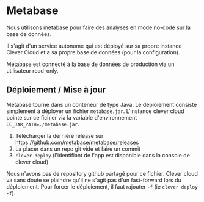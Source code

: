 # Metabase

Nous utilisons metabase pour faire des analyses en mode no-code sur la base de données.

Il s'agit d'un service autonome qui est déployé sur sa propre instance Clever Cloud et a sa propre base de données (pour la configuration). 

Metabase est connecté à la base de données de production via un utilisateur read-only.

## Déploiement / Mise à jour

Metabase tourne dans un conteneur de type Java. Le déploiement consiste simplement à déployer un fichier `metabase.jar`. L'instance clever cloud pointe sur ce fichier via la variable d'environnement `CC_JAR_PATH=./metabase.jar`.

1) Télécharger la dernière release sur https://github.com/metabase/metabase/releases
2) La placer dans un repo git vide et faire un commit
3) `clever deploy` (l'identifiant de l'app est disponible dans la console de clever cloud)

Nous n'avons pas de repository github partagé pour ce fichier. Clever cloud va sans doute se plaindre qu'il ne s'agit pas d'un fast-forward lors du déploiement. Pour forcer le déploiement, il faut rajouter `-f` (ie `clever deploy -f`).